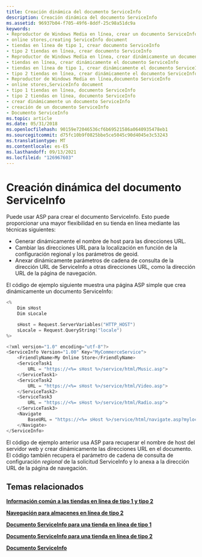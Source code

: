 ```yaml
---
title: Creación dinámica del documento ServiceInfo
description: Creación dinámica del documento ServiceInfo
ms.assetid: 96937b04-f705-49f6-8ddf-25c98a51dc9a
keywords:
- Reproductor de Windows Media en línea, crear un documento ServiceInfo
- online stores,creating ServiceInfo document
- tiendas en línea de tipo 1, crear documento ServiceInfo
- tipo 2 tiendas en línea, crear documento ServiceInfo
- Reproductor de Windows Media en línea, crear dinámicamente un documento ServiceInfo
- tiendas en línea, crear dinámicamente el documento ServiceInfo
- tiendas en línea de tipo 1, crear dinámicamente el documento ServiceInfo
- tipo 2 tiendas en línea, crear dinámicamente el documento ServiceInfo
- Reproductor de Windows Media en línea,documento ServiceInfo
- online stores,ServiceInfo document
- tipo 1 tiendas en línea, documento ServiceInfo
- tipo 2 tiendas en línea, documento ServiceInfo
- crear dinámicamente un documento ServiceInfo
- creación de un documento ServiceInfo
- Documento ServiceInfo
ms.topic: article
ms.date: 05/31/2018
ms.openlocfilehash: 90159e72046536cf6b69521586a0640935478eb1
ms.sourcegitcommit: d75fc10b9f0825bbe5ce5045c90d4045e3c53243
ms.translationtype: MT
ms.contentlocale: es-ES
ms.lasthandoff: 09/13/2021
ms.locfileid: "126967603"
---
```

# <a name="creating-the-serviceinfo-document-dynamically"></a>Creación dinámica del documento ServiceInfo

Puede usar ASP para crear el documento ServiceInfo. Esto puede proporcionar una mayor flexibilidad en su tienda en línea mediante las técnicas siguientes:

-   Generar dinámicamente el nombre de host para las direcciones URL.
-   Cambiar las direcciones URL para la localización en función de la configuración regional y los parámetros de geoid.
-   Anexar dinámicamente parámetros de cadena de consulta de la dirección URL de ServiceInfo a otras direcciones URL, como la dirección URL de la página de navegación.

El código de ejemplo siguiente muestra una página ASP simple que crea dinámicamente un documento ServiceInfo:


```C++
<%
    Dim sHost
    Dim sLocale

    sHost = Request.ServerVariables("HTTP_HOST")
    sLocale = Request.QueryString("locale")
%>

<?xml version="1.0" encoding="utf-8"?>
<ServiceInfo Version="1.00" Key="MyCommerceService">
    <FriendlyName>My Online Store</FriendlyName>
    <ServiceTask1
        URL = "https://<%= sHost %>/service/html/Music.asp">
    </ServiceTask1>
    <ServiceTask2
        URL = "https://<%= sHost %>/service/html/Video.asp">
    </ServiceTask2>
    <ServiceTask3
        URL = "https://<%= sHost %>/service/html/Radio.asp">
    </ServiceTask3>
    <Navigate
        BaseURL = "https://<%= sHost %>/service/html/navigate.asp?myloc<%= sLocale %>">
    </Navigate>
</ServiceInfo>
```



El código de ejemplo anterior usa ASP para recuperar el nombre de host del servidor web y crear dinámicamente las direcciones URL en el documento. El código también recupera el parámetro de cadena de consulta de configuración *regional* de la solicitud ServiceInfo y lo anexa a la dirección URL de la página de navegación.

## <a name="related-topics"></a>Temas relacionados

<dl> <dt>

[**Información común a las tiendas en línea de tipo 1 y tipo 2**](information-common-to-type-1-and-type-2-online-stores.md)
</dt> <dt>

[**Navegación para almacenes en línea de tipo 2**](navigation-for-type-2-online-stores.md)
</dt> <dt>

[**Documento ServiceInfo para una tienda en línea de tipo 1**](serviceinfo-document-for-a-type-1-online-store.md)
</dt> <dt>

[**Documento ServiceInfo para una tienda en línea de tipo 2**](serviceinfo-document-for-a-type-2-online-store.md)
</dt> <dt>

[**Documento ServiceInfo**](serviceinfo-document.md)
</dt> </dl>

 

 




